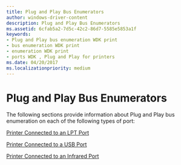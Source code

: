 ```yaml
---
title: Plug and Play Bus Enumerators
author: windows-driver-content
description: Plug and Play Bus Enumerators
ms.assetid: 6cfab5a2-7d5c-42c2-86d7-5585e5853a1f
keywords:
- Plug and Play bus enumeration WDK print
- bus enumeration WDK print
- enumeration WDK print
- ports WDK , Plug and Play for printers
ms.date: 04/20/2017
ms.localizationpriority: medium
---
```


# Plug and Play Bus Enumerators





The following sections provide information about Plug and Play bus enumeration on each of the following types of port:

[Printer Connected to an LPT Port](printer-connected-to-an-lpt-port.md)

[Printer Connected to a USB Port](printer-connected-to-a-usb-port.md)

[Printer Connected to an Infrared Port](printer-connected-to-an-infrared-port.md)

 

 




